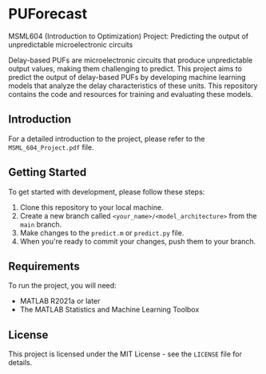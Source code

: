 # PUForecast
MSML604 (Introduction to Optimization) Project: Predicting the output of unpredictable microelectronic circuits

Delay-based PUFs are microelectronic circuits that produce unpredictable output values, making them challenging to predict. This project aims to predict the output of delay-based PUFs by developing machine learning models that analyze the delay characteristics of these units. This repository contains the code and resources for training and evaluating these models.

## Introduction

For a detailed introduction to the project, please refer to the `MSML_604_Project.pdf` file.

## Getting Started

To get started with development, please follow these steps:

1. Clone this repository to your local machine.
2. Create a new branch called `<your_name>/<model_architecture>` from the `main` branch.
3. Make changes to the `predict.m` or `predict.py` file.
4. When you're ready to commit your changes, push them to your branch.

## Requirements

To run the project, you will need:

- MATLAB R2021a or later
- The MATLAB Statistics and Machine Learning Toolbox

## License

This project is licensed under the MIT License - see the `LICENSE` file for details.


